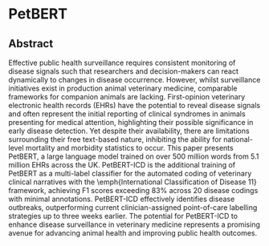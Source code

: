 # PetBERT

## Abstract
Effective public health surveillance requires consistent monitoring of disease signals such that researchers and decision-makers can react dynamically to changes in disease occurrence. However, whilst surveillance initiatives exist in production animal veterinary medicine, comparable frameworks for companion animals are lacking. First-opinion veterinary electronic health records (EHRs) have the potential to reveal disease signals and often represent the initial reporting of clinical syndromes in animals presenting for medical attention, highlighting their possible significance in early disease detection. Yet despite their availability, there are limitations surrounding their free text-based nature, inhibiting the ability for national-level mortality and morbidity statistics to occur. This paper presents PetBERT, a large language model trained on over 500 million words from 5.1 million EHRs across the UK. PetBERT-ICD is the additional training of PetBERT as a multi-label classifier for the automated coding of veterinary clinical narratives with the \emph{International Classification of Disease 11} framework, achieving F1 scores exceeding 83\% across 20 disease codings with minimal annotations. PetBERT-ICD effectively identifies disease outbreaks, outperforming current clinician-assigned point-of-care labelling strategies up to three weeks earlier. The potential for PetBERT-ICD to enhance disease surveillance in veterinary medicine represents a promising avenue for advancing animal health and improving public health outcomes.

# 
